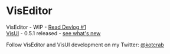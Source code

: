 VisEditor
=========

VisEditor - WIP - [Read Devlog #1](http://kotcrab.com/blog/2015/01/16/viseditor-devlog-number-1/) <br>
[VisUI](https://github.com/kotcrab/VisEditor/wiki/VisUI) - 0.5.1 released - [see what's new](http://kotcrab.com/blog/2015/01/27/visui-051-released/)

Follow VisEditor and VisUI development on my Twitter: [@kotcrab](https://twitter.com/kotcrab)
